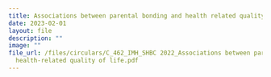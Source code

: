 ```yaml
---
title: Associations between parental bonding and health related quality of life
date: 2023-02-01
layout: file
description: ""
image: ""
file_url: /files/circulars/C_462_IMH_SHBC 2022_Associations between parental bonding and
  health-related quality of life.pdf
---
```

